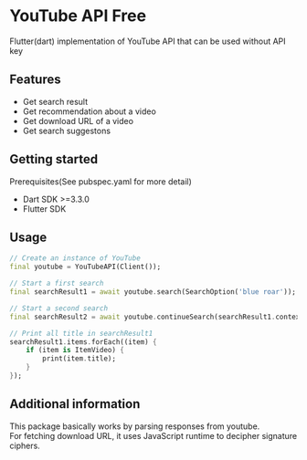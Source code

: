 # YouTube API Free
Flutter(dart) implementation of YouTube API that can be used without API key

## Features
- Get search result
- Get recommendation about a video
- Get download URL of a video
- Get search suggestons

## Getting started
Prerequisites(See pubspec.yaml for more detail)
- Dart SDK >=3.3.0
- Flutter SDK
## Usage

```dart
// Create an instance of YouTube
final youtube = YouTubeAPI(Client());

// Start a first search
final searchResult1 = await youtube.search(SearchOption('blue roar'));

// Start a second search
final searchResult2 = await youtube.continueSearch(searchResult1.context!);

// Print all title in searchResult1
searchResult1.items.forEach((item) {
    if (item is ItemVideo) {
        print(item.title);
    }
});
```

## Additional information

This package basically works by parsing responses from youtube.  
For fetching download URL, it uses JavaScript runtime to decipher signature ciphers.  
